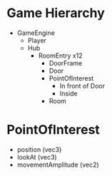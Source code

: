 # Game Hierarchy
- GameEngine
  - Player
  - Hub
    - RoomEntry x12
      - DoorFrame
      - Door
      - PointOfInterest
        - In front of Door
        - Inside
      - Room

# PointOfInterest
- position (vec3)
- lookAt (vec3)
- movementAmplitude (vec2)